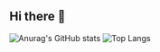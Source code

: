 ## Hi there 👋


![Anurag's GitHub stats](https://github-readme-stats.vercel.app/api?username=mmomomoo&show_icons=true&theme=radical)
![Top Langs](https://github-readme-stats.vercel.app/api/top-langs/?username=mmmomomoo&layout=compact)

<!--
**mmomomoo/mmomomoo** is a ✨ _special_ ✨ repository because its `README.md` (this file) appears on your GitHub profile.

Here are some ideas to get you started:

- 🔭 I’m currently working on ...
- 🌱 I’m currently learning ...
- 👯 I’m looking to collaborate on ...
- 🤔 I’m looking for help with ...
- 💬 Ask me about ...
- 📫 How to reach me: ...
- 😄 Pronouns: ...
- ⚡ Fun fact: ...
-->
